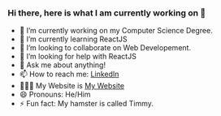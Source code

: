 ### Hi there, here is what I am currently working on 👋



- 🔭 I’m currently working on my Computer Science Degree.
- 🌱 I’m currently learning ReactJS 
- 👯 I’m looking to collaborate on Web Developement.
- 🤔 I’m looking for help with ReactJS
- 💬 Ask me about anything!
- 📫 How to reach me: [LinkedIn](https://www.linkedin.com/in/marc-maslen-489b48189/)
- 👨🏼‍💻 My Website is [My Website](https://marcmaslen.github.io/)
- 😄 Pronouns: He/Him
- ⚡ Fun fact: My hamster is called Timmy.
